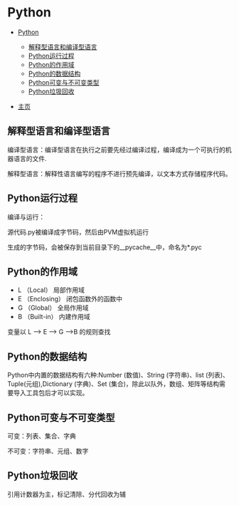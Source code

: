 # Python

- [Python](#python)
  - [解释型语言和编译型语言](#解释型语言和编译型语言)
  - [Python运行过程](#python运行过程)
  - [Python的作用域](#python的作用域)
  - [Python的数据结构](#python的数据结构)
  - [Python可变与不可变类型](#python可变与不可变类型)
  - [Python垃圾回收](#python垃圾回收)

- [主页](README.md)

## 解释型语言和编译型语言

编译型语言：编译型语言在执行之前要先经过编译过程，编译成为一个可执行的机器语言的文件.

解释型语言：解释性语言编写的程序不进行预先编译，以文本方式存储程序代码。

## Python运行过程

编译与运行：

源代码.py被编译成字节码，然后由PVM虚拟机运行

生成的字节码，会被保存到当前目录下的__pycache__中，命名为*.pyc

## Python的作用域

- L （Local） 局部作用域
- E （Enclosing） 闭包函数外的函数中
- G （Global） 全局作用域
- B （Built-in） 内建作用域

变量以 L –> E –> G –>B 的规则查找

## Python的数据结构

Python中内置的数据结构有六种:Number (数值)、String (字符串)、list (列表)、Tuple(元组),Dictionary (字典)、Set (集合)，除此以队外，数组、矩阵等结构需要导入工具包后才可以实现。

## Python可变与不可变类型

可变：列表、集合、字典

不可变：字符串、元组、数字

## Python垃圾回收

引用计数器为主，标记清除、分代回收为辅
